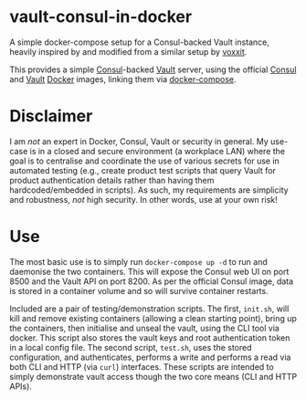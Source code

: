 # vault-consul-in-docker

A simple docker-compose setup for a Consul-backed Vault instance, heavily inspired by and modified from a similar setup by [voxxit](https://gist.github.com/voxxit/dd6f95398c1bdc9f1038).

This provides a simple [Consul](https://www.consul.io/)-backed [Vault](https://www.vaultproject.io/) server, using the official [Consul](https://hub.docker.com/_/consul/) and [Vault](https://hub.docker.com/_/vault/) [Docker](https://www.docker.com/) images, linking them via [docker-compose](https://www.docker.com/products/docker-compose).

# Disclaimer

I am _not_ an expert in Docker, Consul, Vault or security in general. My use-case is in a closed and secure environment (a workplace LAN) where the goal is to centralise and coordinate the use of various secrets for use in automated testing (e.g., create product test scripts that query Vault for product authentication details rather than having them hardcoded/embedded in scripts). As such, my requirements are simplicity and robustness, _not_ high security. In other words, use at your own risk!

# Use

The most basic use is to simply run `docker-compose up -d` to run and daemonise the two containers. This will expose the Consul web UI on port 8500 and the Vault API on port 8200. As per the official Consul image, data is stored in a container volume and so will survive container restarts.

Included are a pair of testing/demonstration scripts. The first, `init.sh`, will kill and remove existing containers (allowing a clean starting point), bring up the containers, then initialise and unseal the vault, using the CLI tool via docker. This script also stores the vault keys and root authentication token in a local config file. The second script, `test.sh`, uses the stored configuration, and authenticates, performs a write and performs a read via both CLI and HTTP (via `curl`) interfaces. These scripts are intended to simply demonstrate vault access though the two core means (CLI and HTTP APIs).
